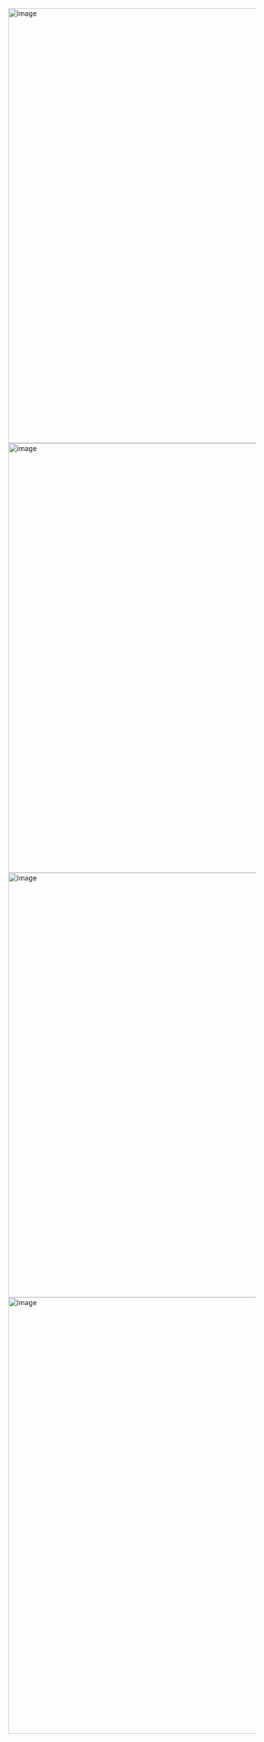 <img width="1919" height="883" alt="image" src="https://github.com/user-attachments/assets/23723e90-b864-465a-ae98-acff5da6050c" />
<img width="1919" height="872" alt="image" src="https://github.com/user-attachments/assets/cf5ddc9d-bef0-41ce-a776-5f0bacdfa7c8" />
<img width="1919" height="862" alt="image" src="https://github.com/user-attachments/assets/3fa4685f-8623-4929-b898-8ed5b4127c47" />
<img width="1917" height="886" alt="image" src="https://github.com/user-attachments/assets/492b4629-8c87-46f7-a21f-208a585e6d31" />




